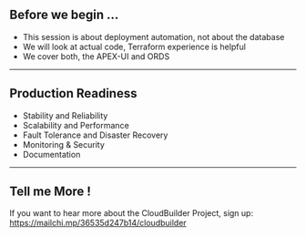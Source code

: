 ## Before we begin ...

- This session is about deployment automation, not about the database
- We will look at actual code, Terraform experience is helpful
- We cover both, the APEX-UI and ORDS 

---

## Production Readiness

- Stability and Reliability
- Scalability and Performance
- Fault Tolerance and Disaster Recovery
- Monitoring & Security
- Documentation

---

## Tell me More !

If you want to hear more about the CloudBuilder Project, sign up:
https://mailchi.mp/36535d247b14/cloudbuilder